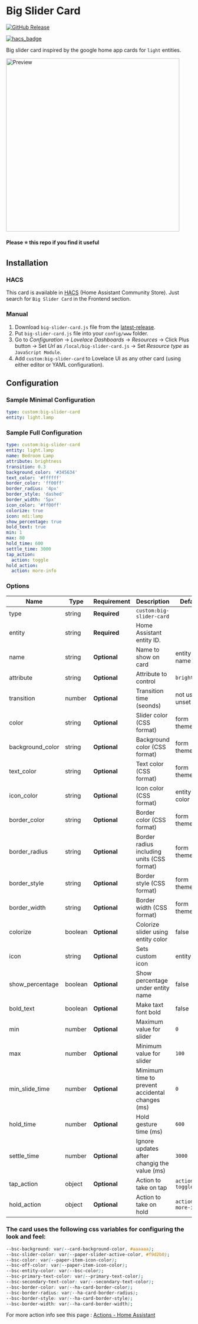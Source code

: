 # Big Slider Card
[![GitHub Release][releases-shield]][releases]
<!-- [![hacs_badge](https://img.shields.io/badge/HACS-default-orange.svg?style=for-the-badge)](https://github.com/custom-components/hacs) -->
[![hacs_badge](https://img.shields.io/badge/HACS-Default-41BDF5.svg?style=for-the-badge)](https://github.com/hacs/integration)

Big slider card inspired by the google home app cards for `light` entities.

<picture>
  <source media="(prefers-color-scheme: dark)" srcset="https://raw.githubusercontent.com/nicufarmache/lovelace-big-slider-card/master/prev-dark.gif">
  <img width="470" alt="Preview" src="https://raw.githubusercontent.com/nicufarmache/lovelace-big-slider-card/master/prev-light.gif">
</picture>

#### Please ⭐️ this repo if you find it useful


## Installation

### HACS
This card is available in [HACS][hacs] (Home Assistant Community Store).
Just search for `Big Slider Card` in the Frontend section.

### Manual

1. Download `big-slider-card.js` file from the [latest-release].
2. Put `big-slider-card.js` file into your `config/www` folder.
3. Go to _Configuration_ → _Lovelace Dashboards_ → _Resources_ → Click Plus button → Set _Url_ as `/local/big-slider-card.js` → Set _Resource type_ as `JavaScript Module`.
4. Add `custom:big-slider-card` to Lovelace UI as any other card (using either editor or YAML configuration).

## Configuration
### Sample Minimal Configuration
```yaml
type: custom:big-slider-card
entity: light.lamp
```
### Sample Full Configuration
```yaml
type: custom:big-slider-card
entity: light.lamp
name: Bedroom Lamp
attribute: brightness
transition: 0.3
background_color: '#345634'
text_color: '#ffffff'
border_color: 'ff00ff'
border_radius: '4px'
border_style: 'dashed'
border_width: '5px'
icon_color: '#ff00ff'
colorize: true
icon: mdi:lamp
show_percentage: true
bold_text: true
min: 1
max: 80
hold_time: 600
settle_time: 3000
tap_action:
  action: toggle
hold_action:
  action: more-info
```

### Options

| Name              | Type    | Requirement  | Description                                    | Default             |
| ----------------- | ------- | ------------ | ---------------------------------------------- | ------------------- |
| type              | string  | **Required** | `custom:big-slider-card`                       |                     |
| entity            | string  | **Required** | Home Assistant entity ID.                      |                     |
| name              | string  | **Optional** | Name to show on card                           | entity name         |
| attribute         | string  | **Optional** | Attribute to control                           | `brightness`        |
| transition        | number  | **Optional** | Transition time (seonds)                       | not used if unset   |
| color             | string  | **Optional** | Slider color (CSS format)                      | form theme          |
| background_color  | string  | **Optional** | Background color (CSS format)                  | form theme          |
| text_color        | string  | **Optional** | Text color (CSS format)                        | form theme          |
| icon_color        | string  | **Optional** | Icon color (CSS format)                        | entity color        |
| border_color      | string  | **Optional** | Border color (CSS format)                      | form theme          |
| border_radius     | string  | **Optional** | Border radius including units (CSS format)     | form theme          |
| border_style      | string  | **Optional** | Border style (CSS format)                      | form theme          |
| border_width      | string  | **Optional** | Border width (CSS format)                      | form theme          |
| colorize          | boolean | **Optional** | Colorize slider using entity color             | false               |
| icon              | string  | **Optional** | Sets custom icon                               | entity icon         |
| show_percentage   | boolean | **Optional** | Show percentage under entity name              | false               |
| bold_text         | boolean | **Optional** | Make taxt font bold                            | false               |
| min               | number  | **Optional** | Maximum value for slider                       | `0`                 |
| max               | number  | **Optional** | Minimum value for slider                       | `100`               |
| min_slide_time    | number  | **Optional** | Mimimum time to prevent accidental changes (ms)| `0`                 |
| hold_time         | number  | **Optional** | Hold gesture time (ms)                         | `600`               |
| settle_time       | number  | **Optional** | Ignore updates after changig the value (ms)    | `3000`              |
| tap_action        | object  | **Optional** | Action to take on tap                          | `action: toggle`    |
| hold_action       | object  | **Optional** | Action to take on hold                         | `action: more-info` |



### The card uses the following css variables for configuring the look and feel:

```css
--bsc-background: var(--card-background-color, #aaaaaa);
--bsc-slider-color: var(--paper-slider-active-color, #f9d2b0);
--bsc-color: var(--paper-item-icon-color);
--bsc-off-color: var(--paper-item-icon-color);
--bsc-entity-color: var(--bsc-color);
--bsc-primary-text-color: var(--primary-text-color);
--bsc-secondary-text-color: var(--secondary-text-color);
--bsc-border-color: var(--ha-card-border-color);
--bsc-border-radius: var(--ha-card-border-radius);
--bsc-border-style: var(--ha-card-border-style);
--bsc-border-width: var(--ha-card-border-width);
```

For more action info see this page : [Actions - Home Assistant][actions]

<!-- References -->
[hacs]: https://hacs.xyz
[latest-release]: https://github.com/nicufarmache/lovelace-big-slider-card/releases/latest
[releases-shield]: https://img.shields.io/github/v/release/nicufarmache/lovelace-big-slider-card.svg?style=for-the-badge
[releases]: https://github.com/nicufarmache/lovelace-big-slider-card/releases
[icon-minimal]: https://raw.githubusercontent.com/nicufarmache/lovelace-big-slider-card/main/assets/grid-full-width.png
[actions]: https://www.home-assistant.io/dashboards/actions/
